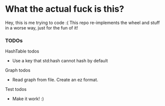 # What the actual fuck is this?

Hey, this is me trying to code :( This repo re-implements the wheel and stuff in a worse way, just for the fun of it!

### TODOs

HashTable todos

* Use a key that std:hash cannot hash by default

Graph todos

* Read graph from file. Create an ez format.

Test todos

* Make it work! :)